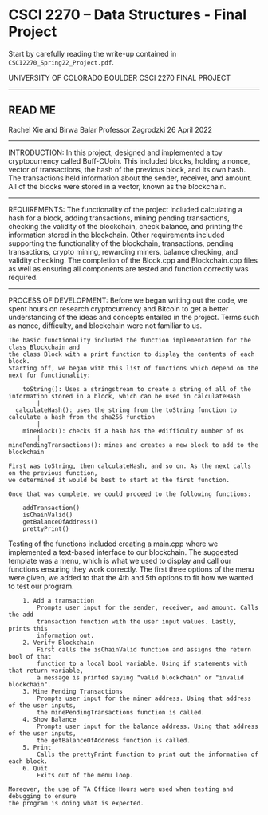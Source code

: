 # CSCI 2270 – Data Structures - Final Project 

Start by carefully reading the write-up contained in `CSCI2270_Spring22_Project.pdf`.

UNIVERSITY OF COLORADO BOULDER
CSCI 2270 FINAL PROJECT 

---------------------------------------------------------------------------------------------
READ ME
---------------------------------------------------------------------------------------------

Rachel Xie and Birwa Balar
Professor Zagrodzki
26 April 2022

---------------------------------------------------------------------------------------------

INTRODUCTION:
    In this project, designed and implemented a toy cryptocurrency called Buff-CUoin. This included blocks, holding a nonce, vector of transactions, the hash of the previous block, and its own hash. The transactions held information about the sender, receiver, and amount. All of the blocks were stored in a vector, known as the blockchain.

---------------------------------------------------------------------------------------------

REQUIREMENTS:
    The functionality of the project included calculating a hash for a block, adding transactions, mining pending transactions, checking the validity of the blockchain, check balance, and printing the information stored in the blockchain. Other requirements included supporting the functionality of the blockchain, transactions, pending transactions, crypto mining, rewarding miners, balance checking, and validity checking. The completion of the Block.cpp and Blockchain.cpp files as well as ensuring all components are tested and function correctly was required.

---------------------------------------------------------------------------------------------

PROCESS OF DEVELOPMENT:
Before we began writing out the code, we spent hours on research cryptocurrency and Bitcoin to get a better understanding of the ideas and concepts entailed in the project. Terms such as nonce, difficulty, and blockchain were not familiar to us. 

    The basic functionality included the function implementation for the class Blockchain and
    the class Block with a print function to display the contents of each block.
    Starting off, we began with this list of functions which depend on the next for functionality:
    
        toString(): Uses a stringstream to create a string of all of the information stored in a block, which can be used in calculateHash
            |
      calculateHash(): uses the string from the toString function to calculate a hash from the sha256 function
            |
        mineBlock(): checks if a hash has the #difficulty number of 0s 
            |
    minePendingTransactions(): mines and creates a new block to add to the blockchain 

    First was toString, then calculateHash, and so on. As the next calls on the previous function,
    we determined it would be best to start at the first function. 

    Once that was complete, we could proceed to the following functions:

        addTransaction()
        isChainValid()
        getBalanceOfAddress()
        prettyPrint()

Testing of the functions included creating a main.cpp where we implemented a text-based interface to our blockchain. The suggested template was a menu, which is what we used to display and call our functions ensuring they work correctly. The first three options of the menu were given, we added to that the 4th and 5th options to fit how we wanted to test our 
    program.

        1. Add a transaction
            Prompts user input for the sender, receiver, and amount. Calls the add
            transaction function with the user input values. Lastly, prints this
            information out.
        2. Verify Blockchain
            First calls the isChainValid function and assigns the return bool of that
            function to a local bool variable. Using if statements with that return variable,
            a message is printed saying "valid blockchain" or "invalid blockchain".
        3. Mine Pending Transactions
            Prompts user input for the miner address. Using that address of the user inputs, 
            the minePendingTransactions function is called.
        4. Show Balance
            Prompts user input for the balance address. Using that address of the user inputs,
            the getBalanceOfAddress function is called.
        5. Print
            Calls the prettyPrint function to print out the information of each block.
        6. Quit
            Exits out of the menu loop.

    Moreover, the use of TA Office Hours were used when testing and debugging to ensure
    the program is doing what is expected. 





    

    




    





